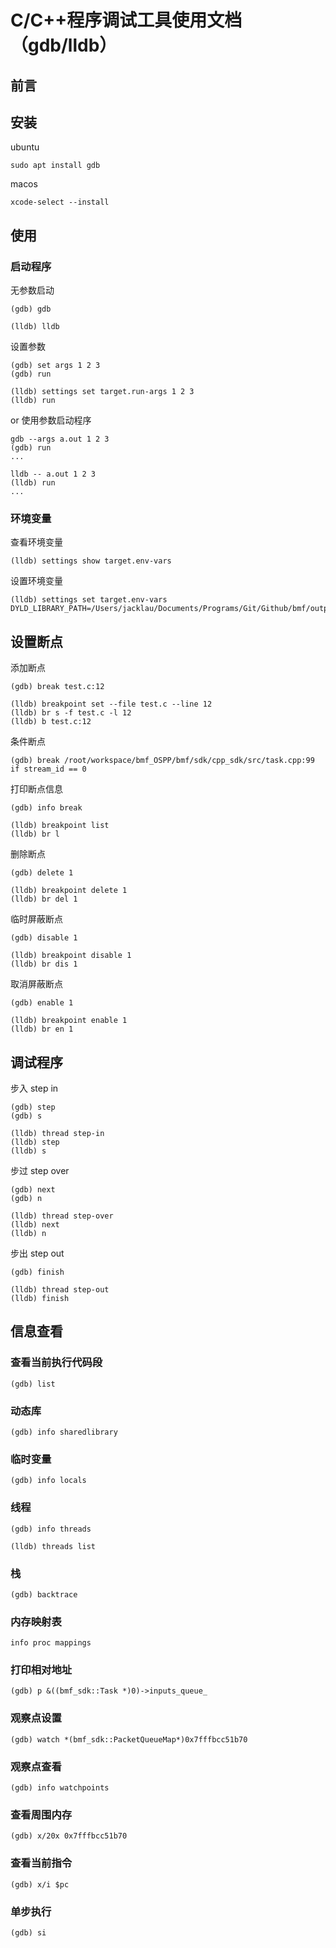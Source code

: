 # C/C++程序调试工具使用文档（gdb/lldb）

## 前言


## 安装

ubuntu
```
sudo apt install gdb
```

macos
```
xcode-select --install
```

## 使用

### 启动程序

无参数启动
```
(gdb) gdb
```
```
(lldb) lldb
```

设置参数
```
(gdb) set args 1 2 3
(gdb) run
```
```
(lldb) settings set target.run-args 1 2 3
(lldb) run
```

or 使用参数启动程序
```
gdb --args a.out 1 2 3
(gdb) run
...
```
```
lldb -- a.out 1 2 3
(lldb) run
...
```

### 环境变量
查看环境变量
```
(lldb) settings show target.env-vars
```
设置环境变量
```
(lldb) settings set target.env-vars DYLD_LIBRARY_PATH=/Users/jacklau/Documents/Programs/Git/Github/bmf/output/bmf/lib
```

## 设置断点

添加断点
```
(gdb) break test.c:12
```

```
(lldb) breakpoint set --file test.c --line 12
(lldb) br s -f test.c -l 12
(lldb) b test.c:12
```

条件断点
```
(gdb) break /root/workspace/bmf_OSPP/bmf/sdk/cpp_sdk/src/task.cpp:99 if stream_id == 0
```

打印断点信息
```
(gdb) info break
```

```
(lldb) breakpoint list
(lldb) br l
```

删除断点
```
(gdb) delete 1
```
```
(lldb) breakpoint delete 1
(lldb) br del 1
```
临时屏蔽断点
```
(gdb) disable 1
```
```
(lldb) breakpoint disable 1
(lldb) br dis 1
```


取消屏蔽断点
```
(gdb) enable 1
```
```
(lldb) breakpoint enable 1
(lldb) br en 1
```


## 调试程序

步入 step in

```
(gdb) step
(gdb) s
```

```
(lldb) thread step-in
(lldb) step
(lldb) s
```
步过 step over
```
(gdb) next
(gdb) n
```
```
(lldb) thread step-over
(lldb) next
(lldb) n
```

步出 step out
```
(gdb) finish
```

```
(lldb) thread step-out
(lldb) finish
```

## 信息查看
### 查看当前执行代码段
```
(gdb) list
```
### 动态库
```
(gdb) info sharedlibrary 
```
### 临时变量
```
(gdb) info locals
```
### 线程
```
(gdb) info threads
```
```
(lldb) threads list
```
### 栈
```
(gdb) backtrace
```
### 内存映射表
```
info proc mappings
```
### 打印相对地址
```
(gdb) p &((bmf_sdk::Task *)0)->inputs_queue_
```
### 观察点设置
```
(gdb) watch *(bmf_sdk::PacketQueueMap*)0x7fffbcc51b70
```
### 观察点查看
```
(gdb) info watchpoints
```
### 查看周围内存
```
(gdb) x/20x 0x7fffbcc51b70
```
### 查看当前指令
```
(gdb) x/i $pc
```
### 单步执行
```
(gdb) si
```

